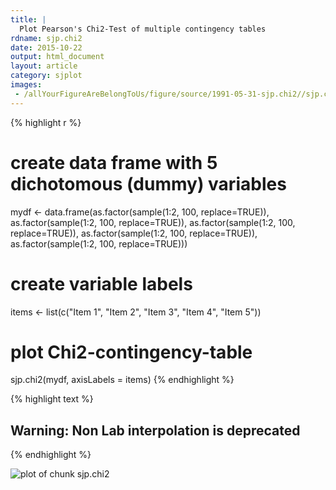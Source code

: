 ```yaml
---
title: |
  Plot Pearson's Chi2-Test of multiple contingency tables
rdname: sjp.chi2
date: 2015-10-22
output: html_document
layout: article
category: sjplot
images:
 - /allYourFigureAreBelongToUs/figure/source/1991-05-31-sjp.chi2//sjp.chi2-1.png
---
```





{% highlight r %}
# create data frame with 5 dichotomous (dummy) variables
mydf <- data.frame(as.factor(sample(1:2, 100, replace=TRUE)),
                   as.factor(sample(1:2, 100, replace=TRUE)),
                   as.factor(sample(1:2, 100, replace=TRUE)),
                   as.factor(sample(1:2, 100, replace=TRUE)),
                   as.factor(sample(1:2, 100, replace=TRUE)))
# create variable labels
items <- list(c("Item 1", "Item 2", "Item 3", "Item 4", "Item 5"))

# plot Chi2-contingency-table
sjp.chi2(mydf, axisLabels = items)
{% endhighlight %}



{% highlight text %}
## Warning: Non Lab interpolation is deprecated
{% endhighlight %}

![plot of chunk sjp.chi2](/allYourFigureAreBelongToUs/figure/source/1991-05-31-sjp.chi2/sjp.chi2-1.png) 